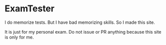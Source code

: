 # ExamTester

I do memorize tests. But I have bad memorizing skills. So I made this site.

It is just for my personal exam. Do not issue or PR anything because this site is only for me.

